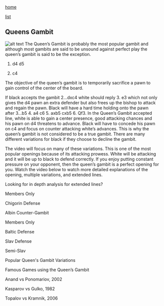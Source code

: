 [home](/zaliczeniowe1awww/)

[list](/zaliczeniowe1awww/list)

## Queens Gambit

![alt text](https://www.thechesswebsite.com/wp-content/uploads/2012/07/QueensGambit-e1346610053936.jpg "Queens Gambit")
The Queen’s Gambit is probably the most popular gambit and although most gambits are said to be unsound against perfect play the queen’s gambit is said to be the exception.

1. d4 d5

2. c4

The objective of the queen’s gambit is to temporarily sacrifice a pawn to gain control of the center of the board.

If black accepts the gambit 2…dxc4 white should reply 3. e3 which not only gives the d4 pawn an extra defender but also frees up the bishop to attack and regain the pawn. Black will have a hard time holding onto the pawn after 3…b5 4. a4 c6 5. axb5 cxb5 6. Qf3. In the Queen’s Gambit accepted line, white is able to gain a center presence, good attacking chances and his pawn on d4 threatens to advance. Black will have to concede his pawn on c4 and focus on counter attacking white’s advances. This is why the queen’s gambit is not considered to be a true gambit. There are many different variations for black if they choose to decline the gambit.

The video will focus on many of these variations. This is one of the most popular openings because of its attacking prowess. White will be attacking and it will be up to black to defend correctly. If you enjoy putting constant pressure on your opponent, then the queen’s gambit is a perfect opening for you. Watch the video below to watch more detailed explanations of the opening, multiple variations, and extended lines.

 











Looking for in depth analysis for extended lines?



Members Only













Chigorin Defense























Albin Counter-Gambit









Members Only













Baltic Defense























Slav Defense























Semi-Slav























Popular Queen's Gambit Variations









Famous Games using the Queen’s Gambit

Anand vs Ponomariov, 2002

Kasparov vs Gulko, 1982 

Topalov vs Kramnik, 2006

